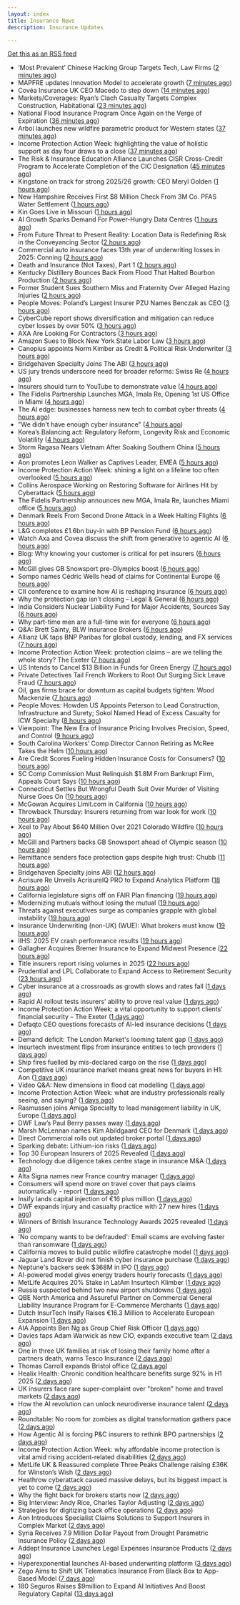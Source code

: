 ```yaml
---
layout: index
title: Insurance News
description: Insurance Updates

---
```


[Get this as an RSS feed](/insurance.rss)

<!-- news_marker starts -->
- ‘Most Prevalent’ Chinese Hacking Group Targets Tech, Law Firms ([2 minutes ago](https://www.insurancejournal.com/news/national/2025/09/25/840585.htm))
- MAPFRE updates Innovation Model to accelerate growth ([7 minutes ago](https://www.reinsurancene.ws/mapfre-updates-innovation-model-to-accelerate-growth/))
- Covéa Insurance UK CEO Macedo to step down ([14 minutes ago](https://www.postonline.co.uk/news/7959100/cov%C3%A9a-insurance-uk-ceo-macedo-to-step-down))
- Markets/Coverages: Ryan’s Clach Casualty Targets Complex Construction, Habitational ([23 minutes ago](https://www.insurancejournal.com/news/national/2025/09/25/840409.htm))
- National Flood Insurance Program Once Again on the Verge of Expiration ([36 minutes ago](https://www.insurancejournal.com/news/national/2025/09/25/840560.htm))
- Arbol launches new wildfire parametric product for Western states ([37 minutes ago](https://www.reinsurancene.ws/arbol-launches-new-wildfire-parametric-product-for-western-states/))
- Income Protection Action Week: highlighting the value of holistic support as day four draws to a close ([37 minutes ago](https://ifamagazine.com/income-protection-action-week-highlighting-the-value-of-holistic-support-as-day-four-draws-to-a-close/))
- The Risk & Insurance Education Alliance Launches CISR Cross-Credit Program to Accelerate Completion of the CIC Designation ([45 minutes ago](https://www.insurancejournal.com/services/newswire/2025/09/25/840467.htm))
- Kingstone on track for strong 2025/26 growth: CEO Meryl Golden ([1 hours ago](https://www.reinsurancene.ws/kingstone-on-track-for-strong-2025-26-growth-ceo-meryl-golden/))
- New Hampshire Receives First $8 Million Check From 3M Co. PFAS Water Settlement ([1 hours ago](https://www.insurancejournal.com/news/east/2025/09/25/840567.htm))
- Kin Goes Live in Missouri ([1 hours ago](https://insurance-edge.net/2025/09/25/kin-goes-live-in-missouri/))
- AI Growth Sparks Demand For Power-Hungry Data Centres ([1 hours ago](https://insurance-edge.net/2025/09/25/ai-growth-sparks-demand-for-power-hungry-data-centres/))
- From Future Threat to Present Reality: Location Data is Redefining Risk in the Conveyancing Sector ([2 hours ago](https://insurance-edge.net/2025/09/25/from-future-threat-to-present-reality-location-data-is-redefining-risk-in-the-conveyancing-sector/))
- Commercial auto insurance faces 13th year of underwriting losses in 2025: Conning ([2 hours ago](https://www.reinsurancene.ws/commercial-auto-insurance-faces-13th-year-of-underwriting-losses-in-2025-conning/))
- Death and Insurance (Not Taxes), Part 1 ([2 hours ago](https://www.insurancejournal.com/blogs/academy-journal/2025/09/25/839745.htm))
- Kentucky Distillery Bounces Back From Flood That Halted Bourbon Production ([2 hours ago](https://www.insurancejournal.com/news/southeast/2025/09/25/840551.htm))
- Former Student Sues Southern Miss and Fraternity Over Alleged Hazing Injuries ([2 hours ago](https://www.insurancejournal.com/news/southeast/2025/09/25/840546.htm))
- People Moves: Poland’s Largest Insurer PZU Names Benczak as CEO ([3 hours ago](https://www.insurancejournal.com/news/international/2025/09/25/840536.htm))
- CyberCube report shows diversification and mitigation can reduce cyber losses by over 50% ([3 hours ago](https://www.reinsurancene.ws/cybercube-report-shows-diversification-and-mitigation-can-reduce-cyber-losses-by-over-50/))
- AXA Are Looking For Contractors ([3 hours ago](https://insurance-edge.net/2025/09/25/axa-are-looking-for-contractors/))
- Amazon Sues to Block New York State Labor Law ([3 hours ago](https://www.insurancejournal.com/news/east/2025/09/25/840532.htm))
- Canopius appoints Norm Kimber as Credit & Political Risk Underwriter ([3 hours ago](https://www.reinsurancene.ws/canopius-appoints-norm-kimber-as-credit-political-risk-underwriter/))
- Bridgehaven Specialty Joins The ABI ([3 hours ago](https://insurance-edge.net/2025/09/25/bridgehaven-specialty-joins-the-abi/))
- US jury trends underscore need for broader reforms: Swiss Re ([4 hours ago](https://www.reinsurancene.ws/us-jury-trends-underscore-need-for-broader-reforms-swiss-re/))
- Insurers should turn to YouTube to demonstrate value ([4 hours ago](https://www.postonline.co.uk/personal/7959097/insurers-should-turn-to-youtube-to-demonstrate-value))
- The Fidelis Partnership Launches MGA, Imala Re, Opening 1st US Office in Miami ([4 hours ago](https://www.insurancejournal.com/news/international/2025/09/25/840524.htm))
- The AI edge: businesses harness new tech to combat cyber threats ([4 hours ago](https://www.insurancebusinessmag.com/uk/news/cyber/the-ai-edge-businesses-harness-new-tech-to-combat-cyber-threats-550909.aspx))
- "We didn't have enough cyber insurance" ([4 hours ago](https://www.insurancebusinessmag.com/uk/news/cyber/we-didnt-have-enough-cyber-insurance-550905.aspx))
- Korea’s Balancing act: Regulatory Reform, Longevity Risk and Economic Volatility ([4 hours ago](https://insurance-edge.net/2025/09/25/koreas-balancing-act-regulatory-reform-longevity-risk-and-economic-volatility/))
- Storm Ragasa Nears Vietnam After Soaking Southern China ([5 hours ago](https://www.insurancejournal.com/news/international/2025/09/25/840517.htm))
- Aon promotes Leon Walker as Captives Leader, EMEA ([5 hours ago](https://www.reinsurancene.ws/aon-promotes-leon-walker-as-captives-leader-emea/))
- Income Protection Action Week: shining a light on a lifeline too often overlooked ([5 hours ago](https://ifamagazine.com/income-protection-action-week-shining-a-light-on-a-lifeline-too-often-overlooked/))
- Collins Aerospace Working on Restoring Software for Airlines Hit by Cyberattack ([5 hours ago](https://www.insurancejournal.com/news/international/2025/09/25/840514.htm))
- The Fidelis Partnership announces new MGA, Imala Re, launches Miami office ([5 hours ago](https://www.reinsurancene.ws/the-fidelis-partnership-announces-new-mga-imala-re-launches-miami-office/))
- Denmark Reels From Second Drone Attack in a Week Halting Flights ([6 hours ago](https://www.insurancejournal.com/news/international/2025/09/25/840509.htm))
- L&G completes £1.6bn buy-in with BP Pension Fund ([6 hours ago](https://www.reinsurancene.ws/lg-completes-1-6bn-buy-in-with-bp-pension-fund/))
- Watch Axa and Covea discuss the shift from generative to agentic AI ([6 hours ago](https://www.postonline.co.uk/technology/7959091/watch-axa-and-covea-discuss-the-shift-from-generative-to-agentic-ai))
- Blog: Why knowing your customer is critical for pet insurers ([6 hours ago](https://www.postonline.co.uk/market-access/7959036/blog-why-knowing-your-customer-is-critical-for-pet-insurers))
- McGill gives GB Snowsport pre-Olympics boost ([6 hours ago](https://www.postonline.co.uk/news/7959093/mcgill-gives-gb-snowsport-pre-olympics-boost))
- Sompo names Cédric Wells head of claims for Continental Europe ([6 hours ago](https://www.insurancebusinessmag.com/uk/news/claims/sompo-names-cedric-wells-head-of-claims-for-continental-europe-550891.aspx))
- CII conference to examine how AI is reshaping insurance ([6 hours ago](https://www.postonline.co.uk/news/7959076/cii-conference-to-examine-how-ai-is-reshaping-insurance))
- Why the protection gap isn’t closing – Legal & General ([6 hours ago](https://ifamagazine.com/why-the-protection-gap-isnt-closing-legal-general/))
- India Considers Nuclear Liability Fund for Major Accidents, Sources Say ([6 hours ago](https://www.insurancejournal.com/news/international/2025/09/25/840502.htm))
- Why part-time men are a full-time win for everyone ([6 hours ago](https://www.postonline.co.uk/people/7959063/why-part-time-men-are-a-full-time-win-for-everyone))
- Q&A: Brett Sainty, BLW Insurance Brokers ([6 hours ago](https://www.postonline.co.uk/broker/7958132/qa-brett-sainty-blw-insurance-brokers))
- Allianz UK taps BNP Paribas for global custody, lending, and FX services ([7 hours ago](https://www.insurancebusinessmag.com/uk/news/breaking-news/allianz-uk-taps-bnp-paribas-for-global-custody-lending-and-fx-services-550888.aspx))
- Income Protection Action Week: protection claims – are we telling the whole story? The Exeter ([7 hours ago](https://ifamagazine.com/income-protection-claims-are-we-telling-the-whole-story-the-exeter/))
- US Intends to Cancel $13 Billion in Funds for Green Energy ([7 hours ago](https://www.insurancejournal.com/news/national/2025/09/25/840496.htm))
- Private Detectives Tail French Workers to Root Out Surging Sick Leave Fraud ([7 hours ago](https://www.insurancejournal.com/news/international/2025/09/25/840445.htm))
- Oil, gas firms brace for downturn as capital budgets tighten: Wood Mackenzie ([7 hours ago](https://www.insurancebusinessmag.com/uk/news/breaking-news/oil-gas-firms-brace-for-downturn-as-capital-budgets-tighten-wood-mackenzie-550881.aspx))
- People Moves: Howden US Appoints Peterson to Lead Construction, Infrastructure and Surety; Sokol Named Head of Excess Casualty for ICW Specialty ([8 hours ago](https://www.insurancejournal.com/news/national/2025/09/25/840427.htm))
- Viewpoint: The New Era of Insurance Pricing Involves Precision, Speed, and Control ([9 hours ago](https://www.insurancejournal.com/news/national/2025/09/25/840417.htm))
- South Carolina Workers’ Comp Director Cannon Retiring as McRee Takes the Helm ([10 hours ago](https://www.insurancejournal.com/news/southeast/2025/09/25/840458.htm))
- Are Credit Scores Fueling Hidden Insurance Costs for Consumers? ([10 hours ago](https://www.insurancejournal.com/news/southeast/2025/09/25/840401.htm))
- SC Comp Commission Must Relinquish $1.8M From Bankrupt Firm, Appeals Court Says ([10 hours ago](https://www.insurancejournal.com/news/southeast/2025/09/25/840483.htm))
- Connecticut Settles But Wrongful Death Suit Over Murder of Visiting Nurse Goes On ([10 hours ago](https://www.insurancejournal.com/news/east/2025/09/25/840452.htm))
- McGowan Acquires Limit.com in California ([10 hours ago](https://www.insurancejournal.com/news/west/2025/09/25/840446.htm))
- Throwback Thursday: Insurers returning from war look for work ([10 hours ago](https://www.postonline.co.uk/broker/7956767/throwback-thursday-insurers-returning-from-war-look-for-work))
- Xcel to Pay About $640 Million Over 2021 Colorado Wildfire ([10 hours ago](https://www.insurancejournal.com/news/west/2025/09/25/840476.htm))
- McGill and Partners backs GB Snowsport ahead of Olympic season ([10 hours ago](https://www.insurancebusinessmag.com/uk/news/breaking-news/mcgill-and-partners-backs-gb-snowsport-ahead-of-olympic-season-550851.aspx))
- Remittance senders face protection gaps despite high trust: Chubb ([11 hours ago](https://www.insurancebusinessmag.com/uk/news/breaking-news/remittance-senders-face-protection-gaps-despite-high-trust-chubb-550919.aspx))
- Bridgehaven Specialty joins ABI ([12 hours ago](https://www.insurancebusinessmag.com/uk/news/breaking-news/bridgehaven-specialty-joins-abi-550847.aspx))
- Acrisure Re Unveils AcrisureIQ PRO to Expand Analytics Platform ([18 hours ago](https://www.insurtechinsights.com/acrisure-re-unveils-acrisureiq-pro-to-expand-analytics-platform/))
- California legislature signs off on FAIR Plan financing ([19 hours ago](https://www.dig-in.com/news/california-legislature-signs-off-on-fair-plan-financing))
- Modernizing mutuals without losing the mutual ([19 hours ago](https://www.dig-in.com/opinion/modernizing-mutuals-without-losing-the-mutual))
- Threats against executives surge as companies grapple with global instability ([19 hours ago](https://www.insurancebusinessmag.com/uk/business-strategy/threats-against-executives-surge-as-companies-grapple-with-global-instability-550828.aspx))
- Insurance Underwriting (non-UK) (WUE): What brokers must know ([19 hours ago](https://www.insurancebusinessmag.com/uk/guides/insurance-underwriting-nonuk-wue-what-brokers-must-know-550827.aspx))
- IIHS: 2025 EV crash performance results ([19 hours ago](https://www.dig-in.com/news/iihs-2025-ev-crash-performance-results))
- Gallagher Acquires Bremer Insurance to Expand Midwest Presence ([22 hours ago](https://www.insurtechinsights.com/gallagher-acquires-bremer-insurance-to-expand-midwest-presence/))
- Title insurers report rising volumes in 2025 ([22 hours ago](https://www.dig-in.com/news/title-insurers-see-increased-volumes-in-2025))
- Prudential and LPL Collaborate to Expand Access to Retirement Security ([23 hours ago](https://www.insurtechinsights.com/prudential-and-lpl-collaborate-to-expand-access-to-retirement-security/))
- Cyber insurance at a crossroads as growth slows and rates fall ([1 days ago](https://www.insurancebusinessmag.com/uk/news/cyber/cyber-insurance-at-a-crossroads-as-growth-slows-and-rates-fall-550790.aspx))
- Rapid AI rollout tests insurers’ ability to prove real value ([1 days ago](https://www.postonline.co.uk/news/7959090/rapid-ai-rollout-tests-insurers%E2%80%99-ability-to-prove-real-value))
- Income Protection Action Week: a vital opportunity to support clients’ financial security – The Exeter ([1 days ago](https://ifamagazine.com/income-protection-action-week-a-vital-opportunity-to-support-clients-financial-security-the-exeter/))
- Defaqto CEO questions forecasts of AI-led insurance decisions ([1 days ago](https://www.postonline.co.uk/technology/7959089/defaqto-ceo-questions-forecasts-of-ai-led-insurance-decisions))
- Demand deficit: The London Market's looming talent gap ([1 days ago](https://www.insurancebusinessmag.com/uk/news/diversity-inclusion/demand-deficit-the-london-markets-looming-talent-gap-550748.aspx))
- Insurtech investment flips from insurance entities to tech providers ([1 days ago](https://www.postonline.co.uk/technology/7959087/insurtech-investment-flips-from-insurance-entities-to-tech-providers))
- Ship fires fuelled by mis-declared cargo on the rise ([1 days ago](https://www.postonline.co.uk/news/7959085/ship-fires-fuelled-by-mis-declared-cargo-on-the-rise))
- Competitive UK insurance market means great news for buyers in H1: Aon ([1 days ago](https://www.insurancebusinessmag.com/uk/news/breaking-news/competitive-uk-insurance-market-means-great-news-for-buyers-in-h1-aon-550741.aspx))
- Video Q&A: New dimensions in flood cat modelling ([1 days ago](https://www.postonline.co.uk/technology/7959047/video-qa-new-dimensions-in-flood-cat-modelling))
- Income Protection Action Week: what are industry professionals really seeing, and saying? ([1 days ago](https://ifamagazine.com/income-protection-action-week-what-are-industry-professionals-really-seeing-and-saying/))
- Rasmussen joins Amiga Specialty to lead management liability in UK, Europe ([1 days ago](https://www.insurancebusinessmag.com/uk/news/breaking-news/rasmussen-joins-amiga-specialty-to-lead-management-liability-in-uk-europe-550735.aspx))
- DWF Law’s Paul Berry passes away ([1 days ago](https://www.postonline.co.uk/news/7959086/dwf-laws-paul-berry-passes-away))
- Marsh McLennan names Kim Abildgaard CEO for Denmark ([1 days ago](https://www.insurancebusinessmag.com/uk/news/breaking-news/marsh-mclennan-names-kim-abildgaard-ceo-for-denmark-550717.aspx))
- Direct Commercial rolls out updated broker portal ([1 days ago](https://www.postonline.co.uk/broker/7959081/direct-commercial-rolls-out-updated-broker-portal))
- Sparking debate: Lithium-ion risks ([1 days ago](https://www.postonline.co.uk/regulation/7959010/sparking-debate-lithium-ion-risks))
- Top 30 European Insurers of 2025 Revealed ([1 days ago](https://www.postonline.co.uk/personal/7958243/top-30-european-insurers-of-2025-revealed))
- Technology due diligence takes centre stage in insurance M&A ([1 days ago](https://www.postonline.co.uk/technology/7958262/technology-due-diligence-takes-centre-stage-in-insurance-ma))
- Alta Signa names new France country manager ([1 days ago](https://www.insurancebusinessmag.com/uk/news/breaking-news/alta-signa-names-new-france-country-manager-550695.aspx))
- Consumers will spend more on travel cover that pays claims automatically - report ([1 days ago](https://www.insurancebusinessmag.com/uk/news/travel/consumers-will-spend-more-on-travel-cover-that-pays-claims-automatically--report-550692.aspx))
- Insify lands capital injection of €16 plus million ([1 days ago](https://www.insurancebusinessmag.com/uk/news/breaking-news/insify-lands-capital-injection-of-16-plus-million-550686.aspx))
- DWF expands injury and casualty practice with 27 new hires ([1 days ago](https://www.insurancebusinessmag.com/uk/news/breaking-news/dwf-expands-injury-and-casualty-practice-with-27-new-hires-550685.aspx))
- Winners of British Insurance Technology Awards 2025 revealed ([1 days ago](https://www.postonline.co.uk/technology/7959079/winners-of-british-insurance-technology-awards-2025-revealed))
- 'No company wants to be defrauded': Email scams are evolving faster than ransomware ([1 days ago](https://www.insurancebusinessmag.com/uk/news/cyber/no-company-wants-to-be-defrauded-email-scams-are-evolving-faster-than-ransomware-549985.aspx))
- California moves to build public wildfire catastrophe model ([1 days ago](https://www.dig-in.com/news/california-moves-to-build-public-wildfire-catastrophe-model))
- Jaguar Land Rover did not finish cyber insurance purchase ([1 days ago](https://www.insurancebusinessmag.com/uk/news/breaking-news/jaguar-land-rover-did-not-finish-cyber-insurance-purchase-550708.aspx))
- Neptune's backers seek $368M in IPO ([1 days ago](https://www.dig-in.com/articles/neptunes-backers-seek-368m-in-ipo))
- AI-powered model gives energy traders hourly forecasts ([1 days ago](https://www.dig-in.com/articles/ai-powered-model-gives-energy-traders-hourly-forecasts))
- MetLife Acquires 20% Stake in LatAm Insurtech Klimber ([1 days ago](https://www.insurtechinsights.com/metlife-acquires-20-stake-in-latam-insurtech-klimber/))
- Russia suspected behind two new airport shutdowns ([1 days ago](https://www.insurancebusinessmag.com/uk/news/breaking-news/russia-suspected-behind-two-new-airport-shutdowns-550662.aspx))
- QBE North America and Assureful Partner on Commercial General Liability Insurance Program for E-Commerce Merchants ([1 days ago](https://www.insurtechinsights.com/qbe-north-america-and-assureful-partner-on-commercial-general-liability-insurance-program-for-e-commerce-merchants/))
- Dutch InsurTech Insify Raises €16.3 Million to Accelerate European Expansion ([1 days ago](https://www.insurtechinsights.com/dutch-insurtech-insify-raises-e16-3-million-to-accelerate-european-expansion/))
- AIA Appoints Ben Ng as Group Chief Risk Officer ([1 days ago](https://www.insurtechinsights.com/aia-appoints-ben-ng-as-group-chief-risk-officer/))
- Davies taps Adam Warwick as new CIO, expands executive team ([2 days ago](https://www.insurancebusinessmag.com/uk/news/breaking-news/davies-taps-adam-warwick-as-new-cio-expands-executive-team-550630.aspx))
- One in three UK families at risk of losing their family home after a partners death, warns Tesco Insurance ([2 days ago](https://ifamagazine.com/one-in-three-uk-families-at-risk-of-losing-their-family-home-after-a-partners-death-warns-tesco-insurance/))
- Thomas Carroll expands Bristol office ([2 days ago](https://www.postonline.co.uk/broker/7959080/thomas-carroll-expands-bristol-office))
- Healix Health: Chronic condition healthcare benefits surge 92% in H1 2025 ([2 days ago](https://ifamagazine.com/healix-health-chronic-condition-healthcare-benefits-surge-92-in-h1-2025/))
- UK insurers face rare super-complaint over "broken" home and travel markets ([2 days ago](https://www.insurancebusinessmag.com/uk/news/breaking-news/uk-insurers-face-rare-supercomplaint-over-broken-home-and-travel-markets-550601.aspx))
- How the AI revolution can unlock neurodiverse insurance talent ([2 days ago](https://www.postonline.co.uk/people/7958951/how-the-ai-revolution-can-unlock-neurodiverse-insurance-talent))
- Roundtable: No room for zombies as digital transformation gathers pace ([2 days ago](https://www.postonline.co.uk/market-access/technology/7958957/roundtable-no-room-for-zombies-as-digital-transformation-gathers-pace))
- How Agentic AI is forcing P&C insurers to rethink BPO partnerships ([2 days ago](https://www.dig-in.com/opinion/agentic-ais-impact-on-bpo-partnerships))
- Income Protection Action Week: why affordable income protection is vital amid rising accident-related disabilities ([2 days ago](https://ifamagazine.com/income-protection-action-week-why-affordable-income-protection-is-vital-amid-rising-accident-related-disabilities/))
- MetLife UK & Reassured complete Three Peaks Challenge raising £36K for Winston’s Wish ([2 days ago](https://ifamagazine.com/metlife-uk-reassured-complete-three-peaks-challenge-raising-36k-for-winstons-wish/))
- Heathrow cyberattack caused massive delays, but its biggest impact is yet to come ([2 days ago](https://www.insurancebusinessmag.com/uk/news/cyber/heathrow-cyberattack-caused-massive-delays-but-its-biggest-impact-is-yet-to-come-550593.aspx))
- Why the fight back for brokers starts now ([2 days ago](https://www.postonline.co.uk/broker/7959061/why-the-fight-back-for-brokers-starts-now))
- Big Interview: Andy Rice, Charles Taylor Adjusting ([2 days ago](https://www.postonline.co.uk/claims/7958280/big-interview-andy-rice-charles-taylor-adjusting))
- Strategies for digitizing back office operations ([2 days ago](https://www.dig-in.com/opinion/strategies-for-digitizing-back-office-operations))
- Aon Introduces Specialist Claims Solutions to Support Insurers in Complex Market ([2 days ago](https://www.insurtechinsights.com/aon-introduces-specialist-claims-solutions-to-support-insurers-in-complex-market/))
- Syria Receives 7.9 Million Dollar Payout from Drought Parametric Insurance Policy ([2 days ago](https://www.insurtechinsights.com/syria-receives-7-9-million-dollar-payout-from-drought-parametric-insurance-policy/))
- Addept Insurance Launches Legal Expenses Insurance Products ([2 days ago](https://www.insurtechinsights.com/addept-insurance-launches-legal-expenses-insurance-products/))
- Hyperexponential launches AI-based underwriting platform ([3 days ago](https://www.dig-in.com/news/hyperexponential-launches-ai-based-underwriting-platform))
- Zego Aims to Shift UK Telematics Insurance From Black Box to App-Based Model ([7 days ago](https://thefintechtimes.com/zego-aims-to-shift-uk-telematics-insurance-from-black-box-to-app-based-model/))
- 180 Seguros Raises $9million to Expand AI Initiatives And Boost Regulatory Capital ([13 days ago](https://thefintechtimes.com/180-seguros-raises-9m-to-expand-ai-initiatives-and-boost-regulatory-capital/))

<!-- news_marker ends -->